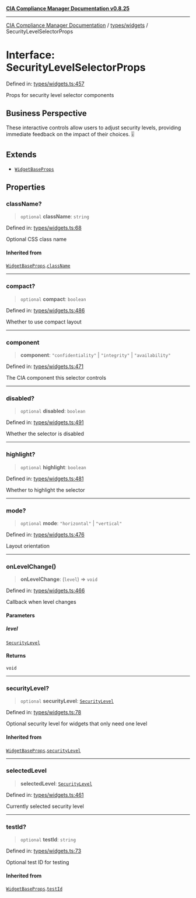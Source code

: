 [**CIA Compliance Manager Documentation v0.8.25**](../../../README.md)

***

[CIA Compliance Manager Documentation](../../../modules.md) / [types/widgets](../README.md) / SecurityLevelSelectorProps

# Interface: SecurityLevelSelectorProps

Defined in: [types/widgets.ts:457](https://github.com/Hack23/cia-compliance-manager/blob/b7816746b3b7f5e02cb18303af9cc6696a8caef9/src/types/widgets.ts#L457)

Props for security level selector components

## Business Perspective

These interactive controls allow users to adjust security levels,
providing immediate feedback on the impact of their choices. 🎚️

## Extends

- [`WidgetBaseProps`](WidgetBaseProps.md)

## Properties

### className?

> `optional` **className**: `string`

Defined in: [types/widgets.ts:68](https://github.com/Hack23/cia-compliance-manager/blob/b7816746b3b7f5e02cb18303af9cc6696a8caef9/src/types/widgets.ts#L68)

Optional CSS class name

#### Inherited from

[`WidgetBaseProps`](WidgetBaseProps.md).[`className`](WidgetBaseProps.md#classname)

***

### compact?

> `optional` **compact**: `boolean`

Defined in: [types/widgets.ts:486](https://github.com/Hack23/cia-compliance-manager/blob/b7816746b3b7f5e02cb18303af9cc6696a8caef9/src/types/widgets.ts#L486)

Whether to use compact layout

***

### component

> **component**: `"confidentiality"` \| `"integrity"` \| `"availability"`

Defined in: [types/widgets.ts:471](https://github.com/Hack23/cia-compliance-manager/blob/b7816746b3b7f5e02cb18303af9cc6696a8caef9/src/types/widgets.ts#L471)

The CIA component this selector controls

***

### disabled?

> `optional` **disabled**: `boolean`

Defined in: [types/widgets.ts:491](https://github.com/Hack23/cia-compliance-manager/blob/b7816746b3b7f5e02cb18303af9cc6696a8caef9/src/types/widgets.ts#L491)

Whether the selector is disabled

***

### highlight?

> `optional` **highlight**: `boolean`

Defined in: [types/widgets.ts:481](https://github.com/Hack23/cia-compliance-manager/blob/b7816746b3b7f5e02cb18303af9cc6696a8caef9/src/types/widgets.ts#L481)

Whether to highlight the selector

***

### mode?

> `optional` **mode**: `"horizontal"` \| `"vertical"`

Defined in: [types/widgets.ts:476](https://github.com/Hack23/cia-compliance-manager/blob/b7816746b3b7f5e02cb18303af9cc6696a8caef9/src/types/widgets.ts#L476)

Layout orientation

***

### onLevelChange()

> **onLevelChange**: (`level`) => `void`

Defined in: [types/widgets.ts:466](https://github.com/Hack23/cia-compliance-manager/blob/b7816746b3b7f5e02cb18303af9cc6696a8caef9/src/types/widgets.ts#L466)

Callback when level changes

#### Parameters

##### level

[`SecurityLevel`](../../cia/type-aliases/SecurityLevel.md)

#### Returns

`void`

***

### securityLevel?

> `optional` **securityLevel**: [`SecurityLevel`](../../cia/type-aliases/SecurityLevel.md)

Defined in: [types/widgets.ts:78](https://github.com/Hack23/cia-compliance-manager/blob/b7816746b3b7f5e02cb18303af9cc6696a8caef9/src/types/widgets.ts#L78)

Optional security level for widgets that only need one level

#### Inherited from

[`WidgetBaseProps`](WidgetBaseProps.md).[`securityLevel`](WidgetBaseProps.md#securitylevel)

***

### selectedLevel

> **selectedLevel**: [`SecurityLevel`](../../cia/type-aliases/SecurityLevel.md)

Defined in: [types/widgets.ts:461](https://github.com/Hack23/cia-compliance-manager/blob/b7816746b3b7f5e02cb18303af9cc6696a8caef9/src/types/widgets.ts#L461)

Currently selected security level

***

### testId?

> `optional` **testId**: `string`

Defined in: [types/widgets.ts:73](https://github.com/Hack23/cia-compliance-manager/blob/b7816746b3b7f5e02cb18303af9cc6696a8caef9/src/types/widgets.ts#L73)

Optional test ID for testing

#### Inherited from

[`WidgetBaseProps`](WidgetBaseProps.md).[`testId`](WidgetBaseProps.md#testid)
